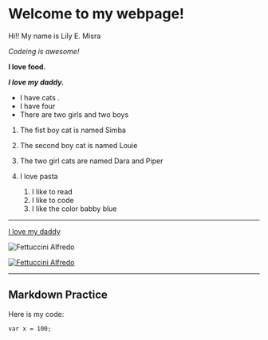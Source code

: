 # Welcome to my webpage!

Hi!! My name is Lily E. Misra 

_Codeing is awesome!_

**I love food.**

**_I love my daddy._**


- I have cats .
- I have four
- There are two girls and two boys

1. The fist boy cat is named Simba
2. The second boy cat is named Louie
3. The two girl cats are named Dara and Piper

4. I love pasta
   1. I like to read
   2. I like to code
   3. I like the color babby blue

---

[I love my daddy](https://dev.to/codefinity/working-with-markdown-in-vs-code-277k)

![Fettuccini Alfredo](https://www.modernhoney.com/wp-content/uploads/2018/08/Fettuccine-Alfredo-Recipe-1.jpg)

[![Fettuccini Alfredo](https://www.modernhoney.com/wp-content/uploads/2018/08/Fettuccine-Alfredo-Recipe-1.jpg )
    ](https://dev.to/codefinity/working-with-markdown-in-vs-code-277k)

---

## Markdown Practice
 
 Here is my code:
 
    var x = 100;

